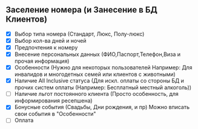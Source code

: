 ## Заселение номера (и Занесение в БД Клиентов)
- [X] Выбор типа номера (Стандарт, Люкс, Полу-люкс)
- [X] Выбор кол-ва дней и ночей
- [X] Предпочтения к номеру
- [X] Внесение персональных данных (ФИО,Паспорт,Телефон,Виза и прочая информация)
- [X] Особенности (Нужно для некоторых пользователей Например: Для инвалидов и многодетных семей или клиентов с животными)
- [X] Наличие All Inclusive статуса (Для искл. оплаты со стороны БД и прочих систем оплаты (Например: Бесплатный местный алкоголь))
- [ ] Наличие льгот постоянного клиента (Просто особенность, для информирования ресепшена)
- [X] Бонусные события (Свадьбы, Дни рождения, и пр) Можно вписать свои события в "Особенности"
- [ ] Оплата
